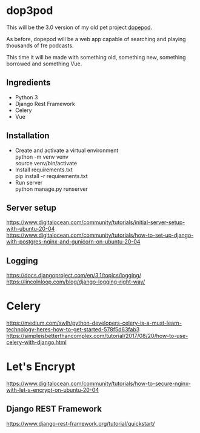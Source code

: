 # dop3pod
This will be the 3.0 version of my old pet project [dopepod](https://github.com/cyanidesayonara/dopepod).

As before, dopepod will be a web app capable of searching and playing thousands of fre podcasts.

This time it will be made with something old, something new, something borrowed and something Vue. 

## Ingredients
* Python 3  
* Django Rest Framework  
* Celery
* Vue

## Installation

* Create and activate a virtual environment  
  python -m venv venv  
  source venv/bin/activate
* Install requirements.txt  
  pip install -r requirements.txt  
* Run server  
  python manage.py runserver

## Server setup

https://www.digitalocean.com/community/tutorials/initial-server-setup-with-ubuntu-20-04  
https://www.digitalocean.com/community/tutorials/how-to-set-up-django-with-postgres-nginx-and-gunicorn-on-ubuntu-20-04

## Logging

https://docs.djangoproject.com/en/3.1/topics/logging/  
https://lincolnloop.com/blog/django-logging-right-way/

# Celery

https://medium.com/swlh/python-developers-celery-is-a-must-learn-technology-heres-how-to-get-started-578f5d63fab3  
https://simpleisbetterthancomplex.com/tutorial/2017/08/20/how-to-use-celery-with-django.html

# Let's Encrypt

https://www.digitalocean.com/community/tutorials/how-to-secure-nginx-with-let-s-encrypt-on-ubuntu-20-04

## Django REST Framework

https://www.django-rest-framework.org/tutorial/quickstart/
